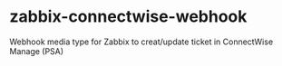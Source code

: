 # zabbix-connectwise-webhook
Webhook media type for Zabbix to creat/update ticket in ConnectWise Manage (PSA)
